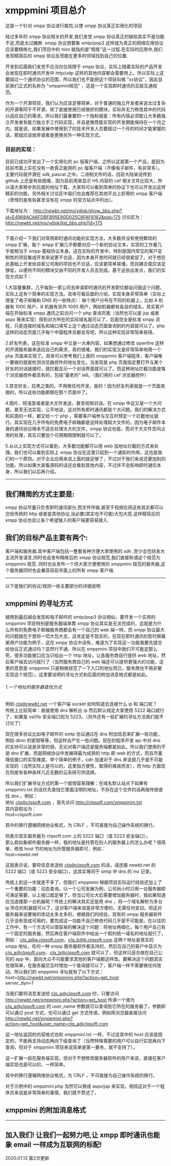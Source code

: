 # xmppmini 项目总介
这是一个针对 xmpp 协议进行裁剪,以使 xmpp 协议真正实用化的项目

经过多年的 xmpp 协议相关的开发,我们发觉 xmpp 协议真正的缺陷其实不是功能不足,而是太过臃肿. xmpp 协议想要象 smtp/pop3 这样成为真正的网络应用协议应该要精练化,我们项目中的 mini 就指的是"精练"这一过程.在实际的应用中,我们发现精简后的 xmpp 协议反而能在更多的领域找到自己的位置.

开发到后面我们发觉不应当仅仅局限于 xmpp 协议，实际上随着实际的产品开发会发现在即时通讯开发中 http/udp 这样的其他内容都会需要用上，所以实际上这要超过一个通讯协议的范围，所以我们也不能把这个项目叫做 "xx协议"，因此目前我们正式的名称为 "xmppmini规范" ，这是一个实现即时通讯的互联互通规范。

作为一个开源项目，我们认为应该足够简单，对于普通的独立开发者来说太过复杂的开源等同于不开源，除了直接使用已经做好的模块，实际并无力修改其中的代码以适应自己的需求。所以我们最重要的一个指标就是：所有内容必须能让大多数独立开发者有能力独立手工代码实现，并且是推荐能实现的开发期能保持在一个月之内。就是说，如果发展中使用到了的技术开发人员要超过一个月的时间才能掌握的话，那就应该放弃或者是更换另外一种实现方式。

### 目前的实现：

目前已成功开发出了一个实用化的 pc 版客户端，之所以这是第一个产品，是因为目前市面上实在没有一款真正能用的 pc 版客户端（不像电子邮件，有非常多）。
主要代码就开源在 sdk_pascal 之中。二进制文件的话，目前大陆来说传到 github 上还是有些困难，因为目前用来显示 H5 内容的 cef 相关文件比较大，所以请大家移步到后面的地址下载，大家将可以看到简单的协议下也可以开发出这样精彩的功能，另外相关讨论区中我们也会推荐在其他平台上好用的 xmpp 客户端（奇怪的是有些甚至没有在 xmpp 的官方站点中列出）。

下载地址为：
http://newbt.net/ms/vdisk/show_bbs.php?id=E4968ACA6FDBFB95E80D025C8FAF6162&pid=175
讨论区为：
http://newbt.net/ms/vdisk/list_bbs.php?id=175


--------------------------------------------------------
下面介绍一下我们对常用即时通讯功能的实现方法，大多数并没有使用繁琐的 xmpp 扩展，每个 xmpp 扩展几乎都要对应一个新的协议文本，实现的工作量几乎就相当于 xmpp 基础协议本身。这在实际的开发中，特别是国内常见的客户定制性的项目集成开发来说更不合适，因为本身开发时间就已经很紧促了。对于想在此基础上开发给自家公司用的项目也不合适，应该更简单易懂，而且耦合度应该足够低，以便将不同的模块交由不同的开发人员去完成。基于这些出发点，我们的实现方式如下：

1.大容量集群，几乎每到一家公司去申请即时通讯的开发职位都会问我这个问题，实际上这有个简单的实现方法。具体可看后面的介绍，实现本身非常简单（实际上借鉴了电子邮箱和 DNS 的一些特点）：每个用户分布在不同的机器上，比如 A 机器有 1000 用户，B 机器有另外 1000 用户，两如机器都有各自的域名，其实客户端在开始标准 xmpp 通讯之前访问一个 php 查询页面（当然也可以是 jsp 或者 aspx 等来实现）得到对方所在的实际域名就可以了，后面完全是标准 xmpp 流程，只是连接的域名和端口填写上这个通过动态页面查询到的内容就可以了。php 这样的动态页面几乎每个中国程序员都会写吧，所以这种实现非常简单易得。

2.好友列表，这在标准 xmpp 中又是一大串内容，如果想通过修改 openfire 这样的开源服务器来适应自己的需求，真的很难。我们的实现又是非常简单地用一个 php 页面来实现了。具体可以参考我们上面的 xmppmini 客户端程序，客户端唯一要做的就是检测浏览器控件的地址变化，当发现是 php 页面指定要打开与某个好友的对话链接时，就拦截显示一个对话界面就可以了。而这种地址拦截功能是每个浏览器控件都具有的，包括“最老的” ie6。（我们用的 cef 浏览器控件）

3.禁言好友，拉黑之类的。不用做任何开发，是的！因为好友列表就是一个页面来做的，所以这些功能都做在那个页面中了。

4.图片、短语音或者是大文件发送，甚至视频对话。在 xmpp 中这又是一个大问题，甚至无法实现，公平地说，这对所有即时通讯都是个大问题。我们的解决方式和前面的一样，都交给一个 php ，需要客户端参与交互时预定一个拦截地址就行。其实现在几乎所有的免费电子邮箱都是这样处理超大文件的，因为电子邮件本身的通讯协议根本不适合处理太大的文件，xmpp 协议也是。而对于大文件空间占用的处理，其实只要加个可用期限限制就可以了。

5.从以上实现方式可以看到，大多数功能都可以用 web 加地址拦截的方式来处理。我们也可以看到实际上 xmpp 协议在这里只起到一个通知的作用，这也是我们的一个原则。对于企业应用来说上面的就足够了，不过对于我们来说还要加别的功能，所以如果大家看源码的话还会看到其他内容，不过并不会影响即时通讯本身，所以我们以后再介绍。

--------------------------------------------------------

## 我们精简的方式主要是:
xmpp 协议尽量只负责即时通讯部分,而文件传输,甚至于视频应用这些其实都可以交给传统的 http 或者是其他协议,没必要(其实也不可能)大包大揽.这样精简后的 xmpp 协议也会让各个希望接入的客户端更容易接入.

## 我们的目标产品主要有两个:
客户端和服务器.其中客户端包括一整套各种方便大家使用的 sdk ,至少会包括各大主流开发语言,同时也会发布精练后的 xmpp 协议规范,我们直接称谓这个规范为 xmppmini 规范. 同时也会发布一个供大家方便使用的 xmppmini 规范的服务器,这个服务器同时也会兼容目前市面上的所有 xmpp 客户端.


--------------------------------------------------------
以下是我们的协议/规则一些主要部分的详细说明

## xmppmini 的寻址方式
越用到最后越会发现和电子邮件的 smtp/pop3 协议相似，要开发一个实用的 xmppmini 项目特别是服务器端单靠 xmpp 协议其实是无法完成的，这就是为什么所有的免费电子邮箱服务商都会有一个自己的 web 端一样。而 xmpp 协议最大的问题就在于想将一切大包大览，这肯定是不现实的，在现在即时通讯的暂时屏蔽某用户功能为例子，这在 xmpp 协议中没有，难道为了实现这一功能我要先提交给协议正式通过吗？显然行不通，所以在 xmppmini 项目中我们不可能定那么死，很多功能接口应当只给出一个 http 地址，让各服务商自行提供 web 地址，然后客户端去访问就行了（当然服务商自己的 web 端还可以提供更强大的功能，这里的意思是 xmppmini 只是稍微规范了一下入口的地址而已，服务商也不用非要实现这个规范）。这里要说明的寻址方式和后面的附加消息格式都是如此。

###### 1.一个地址的服务器查找方式  
例如 clq@newbt.net 一个客户端 socket 如何知道去连接什么 ip 和 端口呢？  
传统上比较简单：直接使用 dns 解析出 ip 然后默认规定大家使用 5222 端口就行了，如果是 ssl/tls 安全端口则为 5223。（另外还有一些扩展的寻址方法我们就不讨论了）  

现在很多协议比如电子邮件的 smtp 协议通过在 dns 附加信息来扩展一些功能，例如 dkim 的密钥等等，但这样会产生一些问题。现在的程序开发 api 中对 dns 的支持可以说是非常的弱，无论对客户端还是服务端都是如此，所以我们使用的不是 dns 扩展，而是网络协议中发展得最为成熟的 http 即 web 的方式，而且尽量降低接口的实现难度。举个简单的例子，cdn 加速对于 dns 来说就几乎是不可能实现的（当然实际上是可以的，这里指方便性，取得的难易而言），而 http 方面现在则是有各种各样几近无数的云系统可供选择。

所以我们扩展寻址方式的第一个就很容易理解：在域名默认站点下如果有 xmppmini.txt 的话优先查找它里面注明的地址，不存在这个文件的话再按传统查找 dns 。例如：  
地址 clq@clqsoft.com ，首先访问 http://clqsoft.com/xmppmini.txt  
其内容假设为：  
host=clqsoft.com  

其中的换行遵循网络协议格式，为 CRLF ，不可直接为自己操作系统的换行。  

则表示其实服务器为 clqsoft.com 上的 5222 端口（或 5223 安全端口）。  
那么假如象邮件服务器一样，我的地址是托管在别人的服务器上的怎么办呢？很简单，修改 host 节的地址为托管服务器即可，例如：  
host=newbt.net  

这就表示说，要将信息发送给 clq@clqsoft.com 的话，请连接 newbt.net 的 5222 端口（或 5223 安全端口）。这其实等同于 smtp 中 dns 的 mx 记录。      

传统上到这一步就差不多了，但我们 xmppmini 根据项目实际运行经验还加上了一个重要的功能：动态查询。以一个公司发展为例，公司尚小时只用一台服务器即可满足需要，以上接口就足够了。但当公司壮大后需要增加服务器时，我如果知道应当连接那一台机器呢？传统上的解决其实还是用 dns ，将一个域名解析为多台 ip 所在的机器就可以了，这对客户端来说是非常方便的，无需任何变动。但这对服务器来说要做的改动太多太多的，根据我们的经验，现有的 xmpp 服务器软件几乎没有现成可用的，要完成这一功能不自己修改代码几乎是不可能是。在以往的工作中，有一个方法可以很容易的解决这个问题：将地址再细化，每个用户自己有一个固定的服务器，然后再在客户端软件中给出一个假的统一域名的地址就行了。例如： clq_a@a.clqsoft.com，clq_b@b.clqsoft.com 这两个地址是真实的 xmpp 地址，任何一种 xmpp 服务器软件都支持的，然后在自己的客户中显示为 clq_a@clqsoft.com，clq_b@clqsoft.com 就可以了，但这样只适合做在自己公司的 app 中，面向大众不可能要求其他的客户端都这样改。要解决这个问题其实也很简单，在服务器交互时增加一个查询就可以了，客户端一样不需要做任何改动。所以我们的 xmppmini 寻址就有了以下方式：   
host=http://newbt.net/xmppmini.php?action=get_host  
server_dyn=1  

当我们要将消息发送给 clq_a@clqsoft.com 时，只要访问 http://newbt.net/xmppmini.php?action=get_host  传递一个值为 clq_a@clqsoft.com 的 user_name 参数就可以查询到它所在的服务器了。参数即可以通过 post 方式，也可以通过 get 方式传递。例如用浏览器直接访问 http://newbt.net/xmppmini.php?action=get_host&user_name=clq_a@clqsoft.com   

这一地址返回的内容格式也和 xmppmini.txt 一样，不过这其中的 host 应该是固定的，不能再支持动态再向下级查询了（当然特殊需要的用户可以自行实现再向下查询，但对于 xmppmini 项目来说简单是第一要务，就不支持了）。  

这一扩展一般在服务端实现，但对于不想修改服务器软件的用户来说，直接在客户端实现也是可以的，一样简单。  

其中的换行遵循网络协议格式，为 CRLF ，不可直接为自己操作系统的换行。  

对于示例中的 xmppmini.php 当然可以换成 aspx/jsp 来实现，相信这对于一个程序员来说是非常简单的事情，我们就不赘述了。  

## xmppmini 的附加消息格式


--------  
加入我们! 让我们一起努力吧,让 xmpp 即时通讯也能象 email 一样成为互联网的标配!  
--------  
2020.01.13 第2次更新
